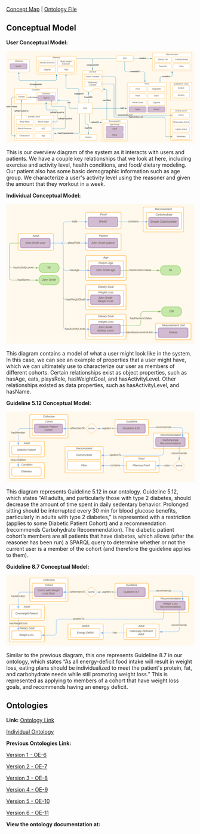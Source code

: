 [Concept Map](#conceptual-model) | [Ontology File](#ontologies)

## Conceptual Model
**User Conceptual Model:**

![Concept Map Subject Model](images/OE-12-Conceptual-Model-User.png)

This is our overview diagram of the system as it interacts with users and patients. We have a couple key relationships that we look at here, including exercise and activity level, health conditions, and food/ dietary modeling. Our patient also has some basic demographic information such as age group. We characterize a user's activity level using the reasoner and given the amount that they workout in a week. 

**Individual Conceptual Model:**

![Concept Map Subject Model](images/OE-12-Conceptual-Model-Individuals.png)

This diagram contains a model of what a user might look like in the system. In this case, we can see an example of properties that a user might have, which we can ultimately use to characterize our user as members of different cohorts. Certain relationships exist as object properties, such as hasAge, eats, playsRole, hasWeightGoal, and hasActivityLevel. Other relationships existed as data properties, such as hasActivityLevel, and hasName. 

**Guideline 5.12 Conceptual Model:**

![Concept Map Subject Model](images/OE-12-Conceptual-Model-Guideline-5.12.png)

This diagram represents Guideline 5.12 in our ontology. Guideline 5.12, which states “All adults, and particularly those with type 2 diabetes, should decrease the amount of time spent in daily sedentary behavior. Prolonged sitting should be interrupted every 30 min for blood glucose benefits, particularly in adults with type 2 diabetes,” is represented with a restriction (applies to some Diabetic Patient Cohort) and a recommendation (recommends Carbohydrate Recommendation). The diabetic patient cohort’s members are all patients that have diabetes, which allows (after the reasoner has been run) a SPARQL query to determine whether or not the current user is a member of the cohort (and therefore the guideline applies to them). 

**Guideline 8.7 Conceptual Model:**

![Concept Map Subject Model](images/OE-12-Conceptual-Model-Guideline-8.7.png)

Similar to the previous diagram, this one represents Guideline 8.7 in our ontology, which states “As all energy-deficit food intake will result in weight loss, eating plans should be individualized to meet the patient's protein, fat, and carbohydrate needs while still promoting weight loss.” This is represented as applying to members of a cohort that have weight loss goals, and recommends having an energy deficit.

## Ontologies

**Link:**
[Ontology Link](patient-guideline-recommender.rdf)

[Individual Ontology](patient-guideline-recommender-individuals.rdf)

**Previous Ontologies Link:**


[Version 1 - OE-6](https://drive.google.com/file/d/1MjOd3Fz1jb3mDt64vZkIe7u_w7uQwK4M/view?usp=sharing)

[Version 2 - OE-7](https://drive.google.com/file/d/1ExcOr2hMCnMStTiu90XM5VITMIBKxtov/view?usp=sharing)

[Version 3 - OE-8](https://drive.google.com/drive/folders/16OjjC46xGAQiJ299rv04HXnSRf374rjX?usp=sharing)

[Version 4 - OE-9](https://drive.google.com/drive/folders/1WU7ojUufQWvg6pWD1iEpZkH6EaGexJ0_?usp=sharing)

[Version 5 - OE-10](https://drive.google.com/drive/folders/1071X--WPvpQzO9k4Pd6l1nIhrNV9Q3ls?usp=sharing)

[Version 6 - OE-11](https://drive.google.com/drive/folders/11nHSO4Xz9lCPcIOfIs1boXp85pxKIESv?usp=sharing)

**View the ontology documentation at:**
